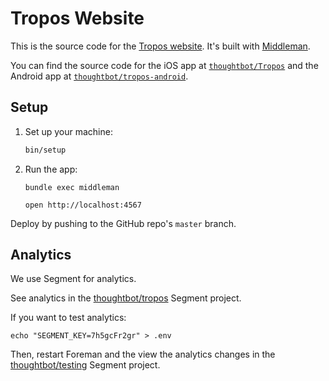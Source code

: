 # Tropos Website

This is the source code for the [Tropos website][tropos-website]. It's built
with [Middleman][middleman].

You can find the source code for the iOS app at [`thoughtbot/Tropos`][ios-repo]
and the Android app at [`thoughtbot/tropos-android`][android-repo].

[tropos-website]: http://troposweather.com
[middleman]: https://middlemanapp.com/
[ios-repo]: https://github.com/thoughtbot/Tropos
[android-repo]: https://github.com/thoughtbot/tropos-android

## Setup

1. Set up your machine:

    ```bash
    bin/setup
    ```

1. Run the app:

    ```
    bundle exec middleman
    ```

    ```
    open http://localhost:4567
    ```

Deploy by pushing to the GitHub repo's `master` branch.

## Analytics

We use Segment for analytics.

See analytics in
the [thoughtbot/tropos] Segment project.

[thoughtbot/tropos]: https://app.segment.com/thoughtbot/sources/tropos/overview

If you want to test analytics:

```
echo "SEGMENT_KEY=7h5gcFr2gr" > .env
```

Then, restart Foreman and
the view the analytics changes
in the [thoughtbot/testing] Segment project.

[thoughtbot/testing]: https://segment.com/thoughtbot/testing/debugger
